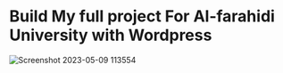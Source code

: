 # Build My full project For Al-farahidi University with Wordpress
![Screenshot 2023-05-09 113554](https://user-images.githubusercontent.com/18195950/237052199-844d393a-fc2d-4e36-a1ad-a37e98e50019.jpg)
